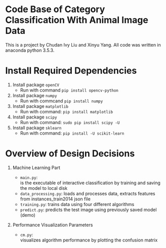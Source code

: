 # Code Base of Category Classification With Animal Image Data
This is a project by Chudan Ivy Liu and Xinyu Yang. All code was written in anaconda python 3.5.3.

# Install Required Dependencies
  1. Install package `openCV`
     * Run with command `pip install opencv-python`
  2. Install package `numpy`
     * Run with commcand `pip install numpy`
  3. Install package `matplotlib`
     * Run with command: `pip install matplotlib`
  4. Install package `scipy`
     * Run with command: `sudo pip install scipy -U`
  5. Install package `sklearn`
     * Run with command: `pip install -U scikit-learn`

# Overview of Design Decisions

1. Machine Learning Part
    * `main.py`:  
       is the executable of interactive classification by training and saving the
       model to local disk
    * `data_processing.py`:
       loads and processes data, extracts features from instances_train2014 json file
    * `training.py`:
       trains data using four different algorithms
    * `predict.py`:
       predicts the test image using previously saved model (demo)


2. Performance Visualization Parameters
    * `cm.py`:  
      visualizes algorithm performance by plotting the confusion matrix

